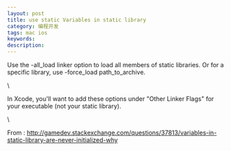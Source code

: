 ```yaml
---
layout: post
title: use static Variables in static library
category: 编程开发
tags: mac ios
keywords: 
description: 
---
```


<div>

Use the -all\_load linker option to load all members of static
libraries. Or for a specific library, use -force\_load
path\_to\_archive.

</div>

<div>

\

</div>

<div>

In Xcode, you'll want to add these options under "Other Linker Flags"
for your executable (not your static library).

</div>

<div>

\

</div>

<div>

From
: http://gamedev.stackexchange.com/questions/37813/variables-in-static-library-are-never-initialized-why

</div>





